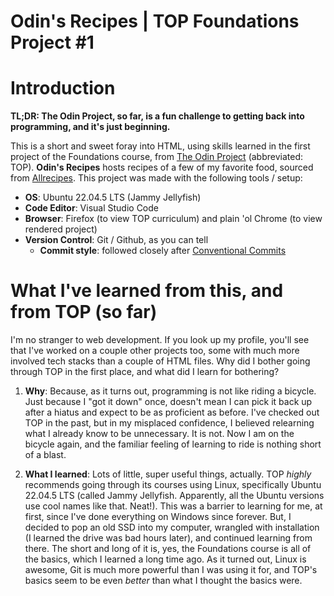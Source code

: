 Odin's Recipes | TOP Foundations Project #1
===============================

# Introduction

**TL;DR: The Odin Project, so far, is a fun challenge to getting back into programming, and it's just beginning.**

This is a short and sweet foray into HTML, using skills learned in the first project of the Foundations course, from [The Odin Project](https://www.theodinproject.com/lessons/foundations-recipes) (abbreviated: TOP). **Odin's Recipes** hosts recipes of a few of my favorite food, sourced from [Allrecipes](https://www.allrecipes.com). This project was made with the following tools / setup:

* **OS**: Ubuntu 22.04.5 LTS (Jammy Jellyfish)
* **Code Editor**: Visual Studio Code
* **Browser**: Firefox (to view TOP curriculum) and plain 'ol Chrome (to view rendered project)
* **Version Control**: Git / Github, as you can tell
  * **Commit style**: followed closely after [Conventional Commits](https://www.conventionalcommits.org/en/v1.0.0/)


# What I've learned from this, and from TOP (so far)

I'm no stranger to web development. If you look up my profile, you'll see that I've worked on a couple other projects too, some with much more involved tech stacks than a couple of HTML files. Why did I bother going through TOP in the first place, and what did I learn for bothering?

1. **Why**: Because, as it turns out, programming is not like riding a bicycle. Just because I "got it down" once, doesn't mean I can pick it back up after a hiatus and expect to be as proficient as before. I've checked out TOP in the past, but in my misplaced confidence, I believed relearning what I already know to be unnecessary. It is not. Now I am on the bicycle again, and the familiar feeling of learning to ride is nothing short of a blast.

2. **What I learned**: Lots of little, super useful things, actually. TOP *highly* recommends going through its courses using Linux, specifically Ubuntu 22.04.5 LTS (called Jammy Jellyfish. Apparently, all the Ubuntu versions use cool names like that. Neat!). This was a barrier to learning for me, at first, since I've done everything on Windows since forever. But, I decided to pop an old SSD into my computer, wrangled with installation (I learned the drive was bad hours later), and continued learning from there. The short and long of it is, yes, the Foundations course is all of the basics, which I learned a long time ago. As it turned out, Linux is awesome, Git is much more powerful than I was using it for, and TOP's basics seem to be even *better* than what I thought the basics were.